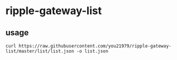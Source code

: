 ripple-gateway-list
===================

usage
-----

```
curl https://raw.githubusercontent.com/you21979/ripple-gateway-list/master/list/list.json -o list.json

```
